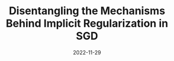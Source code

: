 ---
title: "Disentangling the Mechanisms Behind Implicit Regularization in SGD"
collection: publications
permalink: /publication/disentangling
authors: Zachary Novack, Simran Kaur, Tanya Marwah, Saurabh Garg, Zachary Lipton
excerpt: 'This work presents a comparative empirical study of different gradient norm-based regularizers for improving Large-Batch Stochastic Gradient Descent, and ties this behavior to the trajectory of the micro-batch gradient norm during training.'
date: 2022-11-29
venue: ['International Conference on Learning Representations (ICLR), 2023', 'NeurIPS Workshop on The Benefits of Higher-Order Optimization in Machine Learning, 2022']
modifier: ['', 'Spotlight & Best Poster']
paperurl: 'https://arxiv.org/abs/2211.15853'
code: 'https://github.com/acmi-lab/imp-regularizers'
abs_title: disen_2023_abs
bib_title: disen_2023_bib
pub_status: 'conference'
citation: '@inproceedings{novack2023disentangling,<br />
title={Disentangling the Mechanisms Behind Implicit Regularization in SGD},<br />
author={Novack, Zachary and Kaur, Simran and Marwah, Tanya and Garg, Saurabh and Lipton, Zachary},<br />
booktitle={International Conference on Learning Representations (ICLR)},<br />
year={2023} }'
---